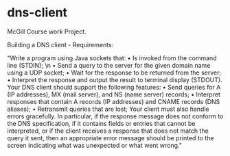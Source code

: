 # dns-client

McGill Course work Project. 

Building a DNS client - Requirements:

"Write a program using Java sockets that:
• Is invoked from the command line (STDIN); \n
• Send a query to the server for the given domain name using a UDP socket;
• Wait for the response to be returned from the server;
• Interpret the response and output the result to terminal display (STDOUT).
Your DNS client should support the following features:
• Send queries for A (IP addresses), MX (mail server), and NS (name server) records;
• Interpret responses that contain A records (IP addresses) and CNAME records (DNS aliases);
• Retransmit queries that are lost;
Your client must also handle errors gracefully. In particular, if the response message does not conform to the DNS specification, if it contains fields or entries that cannot be interpreted, or if the client receives a response that does not match the query it sent, then an appropriate error message should be printed to the screen indicating what was unexpected or what went wrong."
